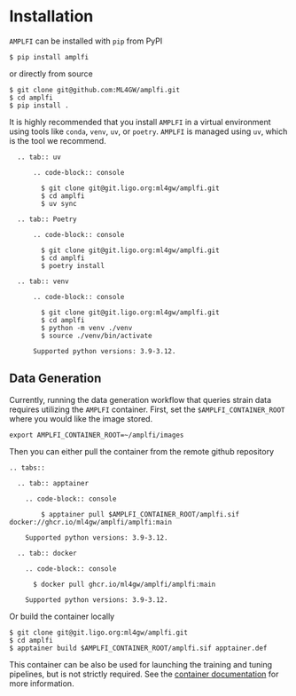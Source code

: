 Installation
============

`AMPLFI` can be installed with `pip` from PyPI 

```console
$ pip install amplfi
```

or directly from source


```console
$ git clone git@github.com:ML4GW/amplfi.git 
$ cd amplfi
$ pip install .  
```

It is highly recommended that you install `AMPLFI` in a virtual environment using tools
like `conda`, `venv`, `uv`, or `poetry`. `AMPLFI` is managed using `uv`, which is the tool
we recommend.

```{eval-rst}
  .. tab:: uv

      .. code-block:: console

        $ git clone git@git.ligo.org:ml4gw/amplfi.git
        $ cd amplfi
        $ uv sync

  .. tab:: Poetry

      .. code-block:: console

        $ git clone git@git.ligo.org:ml4gw/amplfi.git
        $ cd amplfi
        $ poetry install

  .. tab:: venv

      .. code-block:: console

        $ git clone git@git.ligo.org:ml4gw/amplfi.git
        $ cd amplfi
        $ python -m venv ./venv 
        $ source ./venv/bin/activate 

      Supported python versions: 3.9-3.12.
```

## Data Generation
Currently, running the data generation workflow that queries strain data requires utilizing the `AMPLFI` container.
First, set the `$AMPLFI_CONTAINER_ROOT` where you would like the image stored.

```console
export AMPLFI_CONTAINER_ROOT=~/amplfi/images
```

Then you can either pull the container from the remote github repository

```{eval-rst}
.. tabs::

  .. tab:: apptainer

    .. code-block:: console

        $ apptainer pull $AMPLFI_CONTAINER_ROOT/amplfi.sif docker://ghcr.io/ml4gw/amplfi/amplfi:main

    Supported python versions: 3.9-3.12.

  .. tab:: docker

    .. code-block:: console

      $ docker pull ghcr.io/ml4gw/amplfi/amplfi:main

    Supported python versions: 3.9-3.12.
```

Or build the container locally

```cnosle
$ git clone git@git.ligo.org:ml4gw/amplfi.git
$ cd amplfi
$ apptainer build $AMPLFI_CONTAINER_ROOT/amplfi.sif apptainer.def
```

This container can be also be used for launching the training
and tuning pipelines, but is not strictly required. See the [container
documentation](./containers.md) for more information.
